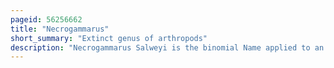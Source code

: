 ```yaml
---
pageid: 56256662
title: "Necrogammarus"
short_summary: "Extinct genus of arthropods"
description: "Necrogammarus Salweyi is the binomial Name applied to an arthropod Fossil found in Herefordshire England. The Fossil represents a fragmentary Section of the Underside and an Appendage of a Pterygotid Eurypterid, a Group of large and predatory aquatic Arthropods that lived from the late Silurian to the late Devonian. The necrogammarus Fossil is late Silurian in Age and its generic Name means dead Lobster deriving from ancient Greek and latin Gammarus."
---
```


